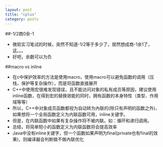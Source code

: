 ```yaml
---
layout: post
title: "cplus"
category: posts
---
```


##-1/2商0余-1
  * 微软实习笔试的时候，突然不知道-1/2等于多少了，居然想成商-1余1了，这。。。
  * 好吧，余数可以为负
  
##macro vs inline
* 在c中保护效率的方法是使用macro，使用macro可以避免函数的调用（压栈，保护等复杂操作），而是将函数直接展开
* C++中使用宏很难发现错误，且不能访问对象的私有成员等原因，建议使用inline函数，在得到宏的替换效能的同时，拥有函数的本身特性（类型、作用域等等）
* 所以，C++中对象成员函数都视为自动转为內联的(除只有声明的函数之外)，如果想将一个全局函数定义为内联函数可用，inline关键字。
* 但是，在内联函数中如果有复杂操作将不被内联。如：循环和递归调用。
* 总结，将简单短小的函数定义为内联函数将会提高效率  
* Java中没有inline关键字，但一个函数如果声明为final(private也有final的效果)，则编译器会判断做不做內联优化

